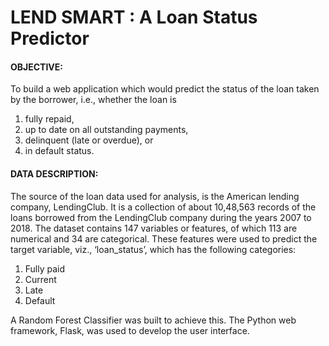 # LEND SMART : A Loan Status Predictor
#### OBJECTIVE:
To build a web application which would predict the status of the loan taken by the borrower, i.e., whether the loan is
1. fully repaid,
2. up to date on all outstanding payments,
3. delinquent (late or overdue), or
4. in default status.	

#### DATA DESCRIPTION:
The source of the loan data used for analysis, is the American lending company, LendingClub. It is a collection of about 10,48,563 records of the loans borrowed from the LendingClub company during the years 2007 to 2018.
The dataset contains 147 variables or features, of which 113 are numerical and 34 are categorical. These features were used to predict the target variable, viz., ‘loan_status’, which has the following categories:
1. Fully paid
2. Current
3. Late
4. Default

A Random Forest Classifier was built to achieve this. The Python web framework, Flask, was used to develop the user interface.
